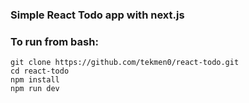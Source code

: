 ### Simple React Todo app with next.js

### To run from bash:

    git clone https://github.com/tekmen0/react-todo.git
    cd react-todo
    npm install
    npm run dev
